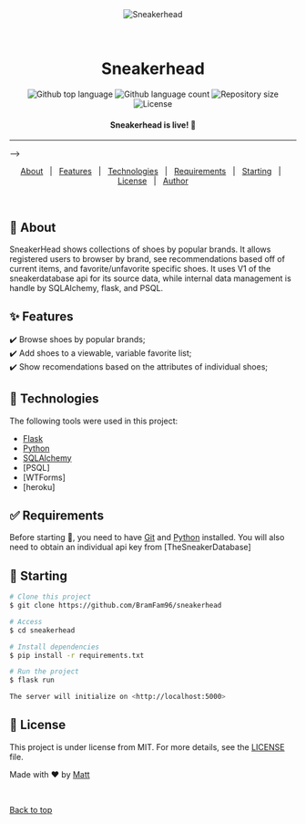<div align="center" id="top"> 
  <img src="./.github/app.gif" alt="Sneakerhead" />

&#xa0;

  <!-- <a href="https://sneakerhead.netlify.app">Demo</a> -->
</div>

<h1 align="center">Sneakerhead</h1>

<p align="center">
  <img alt="Github top language" src="https://img.shields.io/github/languages/top/BramFam96/sneakerhead?color=56BEB8">

  <img alt="Github language count" src="https://img.shields.io/github/languages/count/BramFam96/sneakerhead?color=56BEB8">

  <img alt="Repository size" src="https://img.shields.io/github/repo-size/BramFam96/sneakerhead?color=56BEB8">

  <img alt="License" src="https://img.shields.io/github/license/BramFam96/sneakerhead?color=56BEB8">

  <!-- <img alt="Github issues" src="https://img.shields.io/github/issues/{{YOUR_GITHUB_USERNAME}}/sneakerhead?color=56BEB8" /> -->

  <!-- <img alt="Github forks" src="https://img.shields.io/github/forks/{{YOUR_GITHUB_USERNAME}}/sneakerhead?color=56BEB8" /> -->

  <!-- <img alt="Github stars" src="https://img.shields.io/github/stars/{{YOUR_GITHUB_USERNAME}}/sneakerhead?color=56BEB8" /> -->
</p>

<!-- Status -->

<h4 align="center"> 
	Sneakerhead is live! 🚀 
</h4>

<hr> -->

<p align="center">
  <a href="#dart-about">About</a> &#xa0; | &#xa0; 
  <a href="#sparkles-features">Features</a> &#xa0; | &#xa0;
  <a href="#rocket-technologies">Technologies</a> &#xa0; | &#xa0;
  <a href="#white_check_mark-requirements">Requirements</a> &#xa0; | &#xa0;
  <a href="#checkered_flag-starting">Starting</a> &#xa0; | &#xa0;
  <a href="#memo-license">License</a> &#xa0; | &#xa0;
  <a href="https://github.com/{{YOUR_GITHUB_USERNAME}}" target="_blank">Author</a>
</p>

<br>

## :dart: About

SneakerHead shows collections of shoes by popular brands. It allows registered users to browser by brand, see recommendations based off of current items, and favorite/unfavorite specific shoes.
It uses V1 of the sneakerdatabase api for its source data, while internal data management is handle by SQLAlchemy, flask, and PSQL.

## :sparkles: Features

:heavy_check_mark: Browse shoes by popular brands;\
:heavy_check_mark: Add shoes to a viewable, variable favorite list;\
:heavy_check_mark: Show recomendations based on the attributes of individual shoes;

## :rocket: Technologies

The following tools were used in this project:

- [Flask](https://expo.io/)
- [Python](https://nodejs.org/en/)
- [SQLAlchemy](https://pt-br.reactjs.org/)
- [PSQL]
- [WTForms]
- [heroku]

## :white_check_mark: Requirements

Before starting :checkered_flag:, you need to have [Git](https://git-scm.com) and [Python](https://nodejs.org/en/) installed.
You will also need to obtain an individual api key from [TheSneakerDatabase]

## :checkered_flag: Starting

```bash
# Clone this project
$ git clone https://github.com/BramFam96/sneakerhead

# Access
$ cd sneakerhead

# Install dependencies
$ pip install -r requirements.txt

# Run the project
$ flask run

The server will initialize on <http://localhost:5000>
```

## :memo: License

This project is under license from MIT. For more details, see the [LICENSE](LICENSE.md) file.

Made with :heart: by <a href="https://github.com/BramFam96" target="_blank">Matt</a>

&#xa0;

<a href="#top">Back to top</a>
